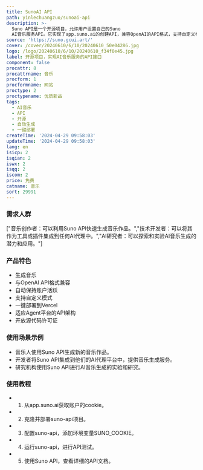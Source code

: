 ```yaml
---
title: SunoAI API
path: yinlechuangzuo/sunoai-api
description: >-
  Suno API是一个开源项目，允许用户设置自己的Suno
  AI音乐服务API。它实现了app.suno.ai的创建API，兼容OpenAI的API格式，支持自定义模式，一键部署到Vercel，并且拥有开放源代码许可证，允许自由集成和修改。
source: 'https://suno.gcui.art/'
cover: /cover/20240610/6/10/20240610_50e04286.jpg
logo: /logo/20240610/6/10/20240610_f34f0e45.jpg
label: 开源项目，实现AI音乐服务的API接口
component: false
procattr: 8
procattrname: 音乐
procform: 1
procformname: 网站
proctype: 2
proctypename: 优质新品
tags:
  - AI音乐
  - API
  - 开源
  - 自动生成
  - 一键部署
createTime: '2024-04-29 09:58:03'
updateTime: '2024-04-29 09:58:03'
lang: en
isicp: 2
isqian: 2
iswx: 2
isqq: 2
iscom: 2
price: 免费
catname: 音乐
sort: 29991
---
```




### 需求人群
["音乐创作者：可以利用Suno API快速生成音乐作品。","技术开发者：可以将其作为工具或插件集成到任何AI代理中。","AI研究者：可以探索和实验AI音乐生成的潜力和应用。"]

### 产品特色
* 生成音乐
* 与OpenAI API格式兼容
* 自动保持账户活跃
* 支持自定义模式
* 一键部署到Vercel
* 适应Agent平台的API架构
* 开放源代码许可证

### 使用场景示例
* 音乐人使用Suno API生成新的音乐作品。
* 开发者将Suno API集成到他们的AI代理平台中，提供音乐生成服务。
* 研究机构使用Suno API进行AI音乐生成的实验和研究。

### 使用教程
* 1. 从app.suno.ai获取账户的cookie。
* 2. 克隆并部署suno-api项目。
* 3. 配置suno-api，添加环境变量SUNO_COOKIE。
* 4. 运行suno-api，进行API测试。
* 5. 使用Suno API，查看详细的API文档。

  
